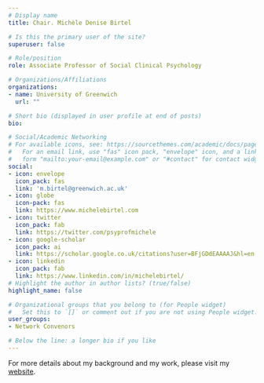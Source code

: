 ```yaml
---
# Display name
title: Chair. Michèle Denise Birtel

# Is this the primary user of the site?
superuser: false

# Role/position
role: Associate Professor of Social Clinical Psychology

# Organizations/Affiliations
organizations:
- name: University of Greenwich
  url: ""

# Short bio (displayed in user profile at end of posts)
bio: 

# Social/Academic Networking
# For available icons, see: https://sourcethemes.com/academic/docs/page-builder/#icons
#   For an email link, use "fas" icon pack, "envelope" icon, and a link in the
#   form "mailto:your-email@example.com" or "#contact" for contact widget.
social:
- icon: envelope
  icon_pack: fas
  link: 'm.birtel@greenwich.ac.uk'
- icon: globe
  icon-pack: fas
  link: https://www.michelebirtel.com
- icon: twitter
  icon_pack: fab
  link: https://twitter.com/psyprofmichele
- icon: google-scholar
  icon_pack: ai
  link: https://scholar.google.co.uk/citations?user=BFjGDdEAAAAJ&hl=en
- icon: linkedin
  icon_pack: fab
  link: https://www.linkedin.com/in/michelebirtel/
# Highlight the author in author lists? (true/false)
highlight_name: false

# Organizational groups that you belong to (for People widget)
#   Set this to `[]` or comment out if you are not using People widget.
user_groups:
- Network Convenors

# Below the line: a longer bio if you like
---
```

For more details about my background and my work, please visit my [website](https://www.michelebirtel.com).
